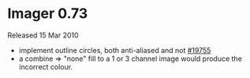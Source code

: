# Imager 0.73

Released 15 Mar 2010

- implement outline circles, both anti-aliased and not [#19755](https://github.com/tonycoz/imager/isssues/19755) 
- a combine => "none" fill to a 1 or 3 channel image would produce the incorrect colour.